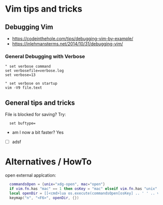 # Vim tips and tricks

## Debugging Vim

- https://codeinthehole.com/tips/debugging-vim-by-example/
- https://inlehmansterms.net/2014/10/31/debugging-vim/

### General Debugging with Verbose

```vim
" set verbose command
set verbosefile=verbose.log
set verbose=13

" set verbose on startup
vim -V9 file.text
```

## General tips and tricks

File is blocked for saving? Try:
```viml
  set buftype=
```

- am I now a bit faster? Yes   

- [ ] adsf 

# Alternatives / HowTo

open external applcation:

```lua
  commandsOpen = {unix="xdg-open", mac="open"}
  if vim.fn.has "mac" == 1 then osKey = "mac" elseif vim.fn.has "unix" == 1 then osKey = "unix" end
  local openDir = [[<cmd>lua os.execute(commandsOpen[osKey] .. ' ' .. vim.fn.shellescape(vim.fn.fnamemodify(vim.fn.expand('<sfile>'), ':p'))); vim.cmd "redraw!"<cr>]]
  keymap("n", "<F6>", openDir, {})
```

